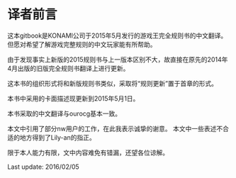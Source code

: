 译者前言
=======
这本gitbook是KONAMI公司于2015年5月发行的游戏王完全规则书的中文翻译。但愿对希望了解游戏完整规则的中文玩家能有所帮助。

由于发现事实上新版的2015规则书与上一版本区别不大，故直接在原先的2014年4月出版的旧版完全规则书翻译上进行更新。

这本书的组织形式将和新版规则书类似，采取将“规则更新”置于首章的形式。

本书中采用的卡面描述现更新到2015年5月1日。

本书采取的中文翻译与ourocg基本一致。

本文中引用了部分nw用户的工作，在此我表示诚挚的谢意。
本文中一些表述不合适的地方得到了Lily-an的指正。

限于本人能力有限，文中内容难免有错漏，还望各位谅解。


Last update: 2016/02/05


